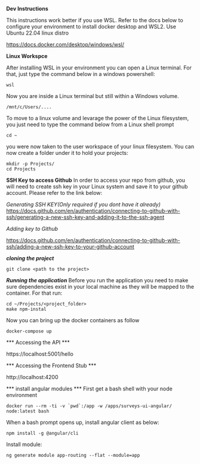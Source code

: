****Dev Instructions****

This instructions work better if you use WSL. Refer to the docs below to configure your environment to install docker desktop and WSL2. Use Ubuntu 22.04 linux distro

https://docs.docker.com/desktop/windows/wsl/

**Linux Workspce**

After installing WSL in your environment you can open a Linux terminal. For that, just type the command below in a windows powershell:

```wsl```

Now you are inside a Linux terminal but still within a Windows volume.

```/mnt/c/Users/....```

To move to a linux volume and levarage the power of the Linux filesystem, you just need to type the command below from a Linux shell prompt

```cd ~```

you were now taken to the user workspace of your linux filesystem. You can now create a folder under it to hold your projects:

```
mkdir -p Projects/
cd Projects
```

****SSH Key to access Github****
In order to access your repo from github, you will need to create ssh key in your Linux system and save it to your github account. Please refer to the link below:

*Generating SSH KEY(Only required if you dont have it already)*
https://docs.github.com/en/authentication/connecting-to-github-with-ssh/generating-a-new-ssh-key-and-adding-it-to-the-ssh-agent

*Adding key to Github*

https://docs.github.com/en/authentication/connecting-to-github-with-ssh/adding-a-new-ssh-key-to-your-github-account

***cloning the project***
```
git clone <path to the project>
```

***Running the application***
Before you run the application you need to make sure dependencies exist in your local machine as they will be mapped to the container. For that run:
```
cd ~/Projects/<project_folder>
make npm-instal
```
Now you can bring up the docker containers as follow
```
docker-compose up
```

*** Accessing the API ***

https://localhost:5001/hello

*** Accessing the Frontend Stub ***

http://localhost:4200


*** install angular modules ***
First get a bash shell with your node environment

```
docker run --rm -ti -v `pwd`:/app -w /apps/surveys-ui-angular/ node:latest bash
```
When a bash prompt opens up, install angular client as below:

```
npm install -g @angular/cli
```

Install module:

```ng generate component 
ng generate module app-routing --flat --module=app
```